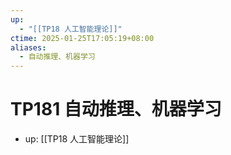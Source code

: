 ```yaml
---
up:
  - "[[TP18 人工智能理论]]"
ctime: 2025-01-25T17:05:19+08:00
aliases:
  - 自动推理、机器学习
---
```


# TP181 自动推理、机器学习

- up: [[TP18 人工智能理论]]
